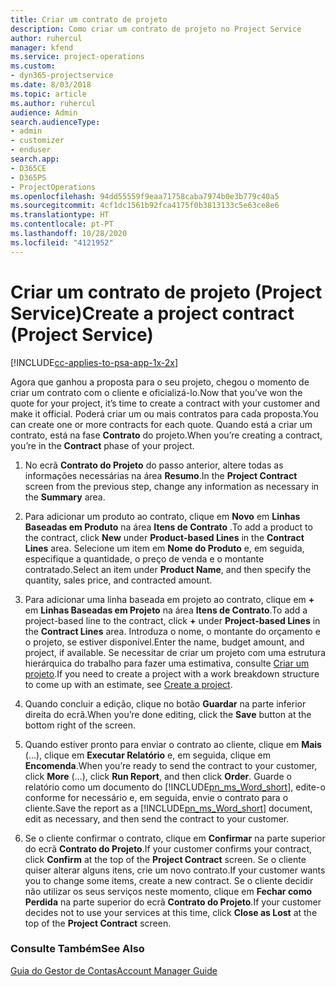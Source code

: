 ```yaml
---
title: Criar um contrato de projeto
description: Como criar um contrato de projeto no Project Service
author: ruhercul
manager: kfend
ms.service: project-operations
ms.custom:
- dyn365-projectservice
ms.date: 8/03/2018
ms.topic: article
ms.author: ruhercul
audience: Admin
search.audienceType:
- admin
- customizer
- enduser
search.app:
- D365CE
- D365PS
- ProjectOperations
ms.openlocfilehash: 94dd55559f9eaa71758caba7974b0e3b779c40a5
ms.sourcegitcommit: 4cf1dc1561b92fca4175f0b3813133c5e63ce8e6
ms.translationtype: HT
ms.contentlocale: pt-PT
ms.lasthandoff: 10/28/2020
ms.locfileid: "4121952"
---
```

# <a name="create-a-project-contract-project-service"></a><span data-ttu-id="2b8ec-103">Criar um contrato de projeto (Project Service)</span><span class="sxs-lookup"><span data-stu-id="2b8ec-103">Create a project contract (Project Service)</span></span>

[!INCLUDE[cc-applies-to-psa-app-1x-2x](../includes/cc-applies-to-psa-app-1x-2x.md)]

<span data-ttu-id="2b8ec-104">Agora que ganhou a proposta para o seu projeto, chegou o momento de criar um contrato com o cliente e oficializá-lo.</span><span class="sxs-lookup"><span data-stu-id="2b8ec-104">Now that you’ve won the quote for your project, it’s time to create a contract with your customer and make it official.</span></span> <span data-ttu-id="2b8ec-105">Poderá criar um ou mais contratos para cada proposta.</span><span class="sxs-lookup"><span data-stu-id="2b8ec-105">You can create one or more contracts for each quote.</span></span> <span data-ttu-id="2b8ec-106">Quando está a criar um contrato, está na fase **Contrato** do projeto.</span><span class="sxs-lookup"><span data-stu-id="2b8ec-106">When you’re creating a contract, you’re in the **Contract** phase of your project.</span></span>  
  
1. <span data-ttu-id="2b8ec-107">No ecrã **Contrato do Projeto** do passo anterior, altere todas as informações necessárias na área **Resumo**.</span><span class="sxs-lookup"><span data-stu-id="2b8ec-107">In the **Project Contract** screen from the previous step, change any information as necessary in the **Summary** area.</span></span>  
  
2. <span data-ttu-id="2b8ec-108">Para adicionar um produto ao contrato, clique em **Novo** em **Linhas Baseadas em Produto** na área **Itens de Contrato** .</span><span class="sxs-lookup"><span data-stu-id="2b8ec-108">To add a product to the contract, click **New** under **Product-based Lines** in the **Contract Lines** area.</span></span> <span data-ttu-id="2b8ec-109">Selecione um item em **Nome do Produto** e, em seguida, especifique a quantidade, o preço de venda e o montante contratado.</span><span class="sxs-lookup"><span data-stu-id="2b8ec-109">Select an item under **Product Name**, and then specify the quantity, sales price, and contracted amount.</span></span>  
  
3. <span data-ttu-id="2b8ec-110">Para adicionar uma linha baseada em projeto ao contrato, clique em **+** em **Linhas Baseadas em Projeto** na área **Itens de Contrato**.</span><span class="sxs-lookup"><span data-stu-id="2b8ec-110">To add a project-based line to the contract, click **+** under **Project-based Lines** in the **Contract Lines** area.</span></span> <span data-ttu-id="2b8ec-111">Introduza o nome, o montante do orçamento e o projeto, se estiver disponível.</span><span class="sxs-lookup"><span data-stu-id="2b8ec-111">Enter the name, budget amount, and project, if available.</span></span> <span data-ttu-id="2b8ec-112">Se necessitar de criar um projeto com uma estrutura hierárquica do trabalho para fazer uma estimativa, consulte [Criar um projeto](../psa/create-project.md).</span><span class="sxs-lookup"><span data-stu-id="2b8ec-112">If you need to create a project with a work breakdown structure to come up with an estimate, see [Create a project](../psa/create-project.md).</span></span>  
  
4. <span data-ttu-id="2b8ec-113">Quando concluir a edição, clique no botão **Guardar** na parte inferior direita do ecrã.</span><span class="sxs-lookup"><span data-stu-id="2b8ec-113">When you’re done editing, click the **Save** button at the bottom right of the screen.</span></span>  
  
5. <span data-ttu-id="2b8ec-114">Quando estiver pronto para enviar o contrato ao cliente, clique em **Mais** (…), clique em **Executar Relatório** e, em seguida, clique em **Encomenda**.</span><span class="sxs-lookup"><span data-stu-id="2b8ec-114">When you’re ready to send the contract to your customer, click **More** (…), click **Run Report**, and then click **Order**.</span></span> <span data-ttu-id="2b8ec-115">Guarde o relatório como um documento do [!INCLUDE[pn_ms_Word_short](../includes/pn-ms-word-short.md)], edite-o conforme for necessário e, em seguida, envie o contrato para o cliente.</span><span class="sxs-lookup"><span data-stu-id="2b8ec-115">Save the report as a [!INCLUDE[pn_ms_Word_short](../includes/pn-ms-word-short.md)] document, edit as necessary, and then send the contract to your customer.</span></span>  
  
6. <span data-ttu-id="2b8ec-116">Se o cliente confirmar o contrato, clique em **Confirmar** na parte superior do ecrã **Contrato do Projeto**.</span><span class="sxs-lookup"><span data-stu-id="2b8ec-116">If your customer confirms your contract, click **Confirm** at the top of the **Project Contract** screen.</span></span> <span data-ttu-id="2b8ec-117">Se o cliente quiser alterar alguns itens, crie um novo contrato.</span><span class="sxs-lookup"><span data-stu-id="2b8ec-117">If your customer wants you to change some items, create a new contract.</span></span> <span data-ttu-id="2b8ec-118">Se o cliente decidir não utilizar os seus serviços neste momento, clique em **Fechar como Perdida** na parte superior do ecrã **Contrato do Projeto**.</span><span class="sxs-lookup"><span data-stu-id="2b8ec-118">If your customer decides not to use your services at this time, click **Close as Lost** at the top of the **Project Contract** screen.</span></span>  
  
### <a name="see-also"></a><span data-ttu-id="2b8ec-119">Consulte Também</span><span class="sxs-lookup"><span data-stu-id="2b8ec-119">See Also</span></span>  
 [<span data-ttu-id="2b8ec-120">Guia do Gestor de Contas</span><span class="sxs-lookup"><span data-stu-id="2b8ec-120">Account Manager Guide</span></span>](../psa/account-manager-guide.md)
